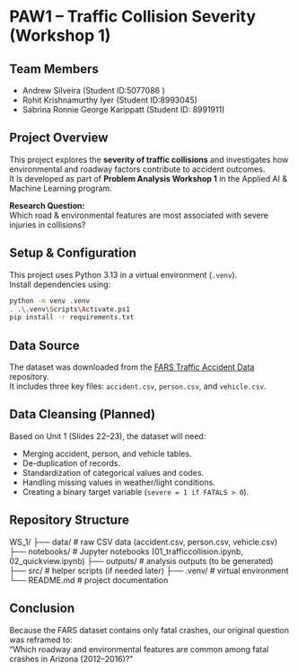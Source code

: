 # PAW1 – Traffic Collision Severity (Workshop 1)

## Team Members
- Andrew Silveira (Student ID:5077086 )
- Rohit Krishnamurthy Iyer (Student ID:8993045)
- Sabrina Ronnie George Karippatt (Student ID: 8991911)

## Project Overview
This project explores the **severity of traffic collisions** and investigates how environmental and roadway factors contribute to accident outcomes.  
It is developed as part of **Problem Analysis Workshop 1** in the Applied AI & Machine Learning program.  

**Research Question:**  
Which road & environmental features are most associated with severe injuries in collisions?

## Setup & Configuration
This project uses Python 3.13 in a virtual environment (`.venv`).  
Install dependencies using:

```bash
python -m venv .venv
. .\.venv\Scripts\Activate.ps1
pip install -r requirements.txt 
```

## Data Source
The dataset was downloaded from the [FARS Traffic Accident Data](https://www.kaggle.com/) repository.  
It includes three key files: `accident.csv`, `person.csv`, and `vehicle.csv`.

## Data Cleansing (Planned)
Based on Unit 1 (Slides 22–23), the dataset will need:
- Merging accident, person, and vehicle tables.
- De-duplication of records.
- Standardization of categorical values and codes.
- Handling missing values in weather/light conditions.
- Creating a binary target variable (`severe = 1 if FATALS > 0`).

## Repository Structure
WS_1/
├── data/         # raw CSV data (accident.csv, person.csv, vehicle.csv)
├── notebooks/    # Jupyter notebooks (01_trafficcollision.ipynb, 02_quickview.ipynb)
├── outputs/      # analysis outputs (to be generated)
├── src/          # helper scripts (if needed later)
├── .venv/        # virtual environment
└── README.md     # project documentation

## Conclusion

Because the FARS dataset contains only fatal crashes, our original question was reframed to:  
“Which roadway and environmental features are common among fatal crashes in Arizona (2012–2016)?"
